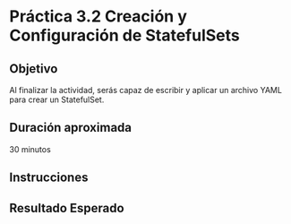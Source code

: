 # Práctica 3.2 Creación y Configuración de StatefulSets

## Objetivo
Al finalizar la actividad, serás capaz de escribir y aplicar un archivo YAML para crear un StatefulSet.

## Duración aproximada
30 minutos

## Instrucciones

## Resultado Esperado